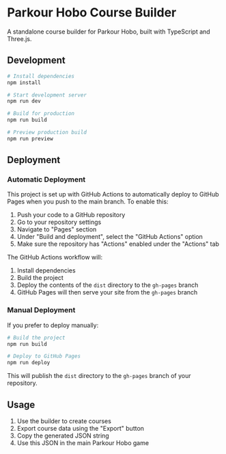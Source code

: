 # Parkour Hobo Course Builder

A standalone course builder for Parkour Hobo, built with TypeScript and Three.js.

## Development

```bash
# Install dependencies
npm install

# Start development server
npm run dev

# Build for production
npm run build

# Preview production build
npm run preview
```

## Deployment

### Automatic Deployment

This project is set up with GitHub Actions to automatically deploy to GitHub Pages when you push to the main branch. To enable this:

1. Push your code to a GitHub repository
2. Go to your repository settings
3. Navigate to "Pages" section
4. Under "Build and deployment", select the "GitHub Actions" option
5. Make sure the repository has "Actions" enabled under the "Actions" tab

The GitHub Actions workflow will:
1. Install dependencies
2. Build the project
3. Deploy the contents of the `dist` directory to the `gh-pages` branch
4. GitHub Pages will then serve your site from the `gh-pages` branch

### Manual Deployment

If you prefer to deploy manually:

```bash
# Build the project
npm run build

# Deploy to GitHub Pages
npm run deploy
```

This will publish the `dist` directory to the `gh-pages` branch of your repository.

## Usage

1. Use the builder to create courses
2. Export course data using the "Export" button
3. Copy the generated JSON string
4. Use this JSON in the main Parkour Hobo game 